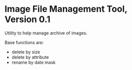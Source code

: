 # Image File Management Tool, Version 0.1

 Utility to help manage archive of images.

 Base functions are:

- delete by size
- delete by attribute
- rename by date mask